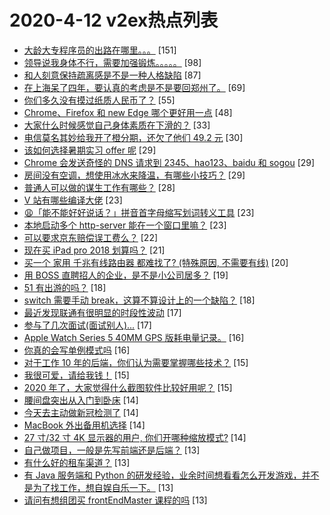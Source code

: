 # 2020-4-12 v2ex热点列表

+ [大龄大专程序员的出路在哪里。。。](https://www.v2ex.com/t/661697#reply151) [151]
+ [领导说我身体不行，需要加强锻炼。。。。。](https://www.v2ex.com/t/661638#reply98) [98]
+ [和人刻意保持疏离感是不是一种人格缺陷](https://www.v2ex.com/t/661681#reply87) [87]
+ [在上海呆了四年，要认真的考虑是不是要回郑州了。](https://www.v2ex.com/t/661667#reply69) [69]
+ [你们多久没有摸过纸质人民币了？](https://www.v2ex.com/t/661615#reply55) [55]
+ [Chrome、Firefox 和 new Edge 哪个更好用一点](https://www.v2ex.com/t/661742#reply48) [48]
+ [大家什么时候感觉自己身体素质在下滑的？](https://www.v2ex.com/t/661648#reply33) [33]
+ [电信莫名其妙给我开了橙分期，还欠了他们 49.2 元](https://www.v2ex.com/t/661652#reply30) [30]
+ [该如何选择暑期实习 offer 呢](https://www.v2ex.com/t/661621#reply29) [29]
+ [Chrome 会发送奇怪的 DNS 请求到 2345、hao123、baidu 和 sogou](https://www.v2ex.com/t/661712#reply29) [29]
+ [房间没有空调，想使用冰水来降温，有哪些小技巧？](https://www.v2ex.com/t/661724#reply29) [29]
+ [普通人可以做的谋生工作有哪些？](https://www.v2ex.com/t/661604#reply28) [28]
+ [V 站有哪些编译大佬](https://www.v2ex.com/t/661600#reply23) [23]
+ [😩「能不能好好说话？」拼音首字母缩写划词转义工具](https://www.v2ex.com/t/661653#reply23) [23]
+ [本地启动多个 http-server 能在一个窗口里嘛？](https://www.v2ex.com/t/661731#reply23) [23]
+ [可以要求京东赔偿误工费么？](https://www.v2ex.com/t/661610#reply22) [22]
+ [现在买 iPad pro 2018 划算吗？](https://www.v2ex.com/t/661644#reply21) [21]
+ [买一个 家用 千兆有线路由器 都难找了? (特殊原因, 不需要有线)](https://www.v2ex.com/t/661688#reply20) [20]
+ [用 BOSS 直聘招人的企业，是不是小公司居多？](https://www.v2ex.com/t/661669#reply19) [19]
+ [51 有出游的吗？](https://www.v2ex.com/t/661664#reply18) [18]
+ [switch 需要手动 break，这算不算设计上的一个缺陷？](https://www.v2ex.com/t/661730#reply18) [18]
+ [最近发现联通有很明显的时段性波动](https://www.v2ex.com/t/661602#reply17) [17]
+ [参与了几次面试(面试别人)...](https://www.v2ex.com/t/661649#reply17) [17]
+ [Apple Watch Series 5 40MM GPS 版耗电量记录。](https://www.v2ex.com/t/661606#reply16) [16]
+ [你真的会写单例模式吗](https://www.v2ex.com/t/661689#reply16) [16]
+ [对于工作 10 年的后端，你们认为需要掌握哪些技术？](https://www.v2ex.com/t/661690#reply15) [15]
+ [我很可爱，请给我钱！](https://www.v2ex.com/t/661748#reply15) [15]
+ [2020 年了，大家觉得什么截图软件比较好用呢？](https://www.v2ex.com/t/661758#reply15) [15]
+ [腰间盘突出从入门到卧床](https://www.v2ex.com/t/661765#reply14) [14]
+ [今天去主动做新冠检测了](https://www.v2ex.com/t/661684#reply14) [14]
+ [MacBook 外出备用机选择](https://www.v2ex.com/t/661704#reply14) [14]
+ [27 寸/32 寸 4K 显示器的用户, 你们开哪种缩放模式?](https://www.v2ex.com/t/661722#reply14) [14]
+ [自己做项目，一般是先写前端还是后端？](https://www.v2ex.com/t/661764#reply13) [13]
+ [有什么好的租车渠道？](https://www.v2ex.com/t/661617#reply13) [13]
+ [有 Java 服务端和 Python 的研发经验，业余时间想看看怎么开发游戏，并不是为了找工作，想自娱自乐一下。](https://www.v2ex.com/t/661637#reply13) [13]
+ [请问有想组团买 frontEndMaster 课程的吗](https://www.v2ex.com/t/661640#reply13) [13]
